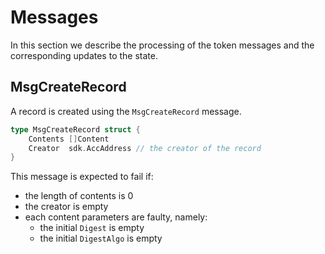 <!--
order: 2
-->

# Messages

In this section we describe the processing of the token messages and the corresponding updates to the state.

## MsgCreateRecord

A record is created using the `MsgCreateRecord` message.

```go
type MsgCreateRecord struct {
	Contents []Content
	Creator  sdk.AccAddress // the creator of the record
}
```

This message is expected to fail if:
- the length of contents is 0
- the creator is empty
- each content parameters are faulty, namely:
    - the initial `Digest` is empty
    - the initial `DigestAlgo` is empty



